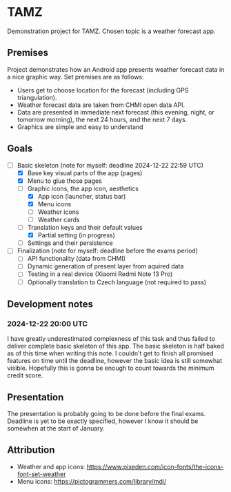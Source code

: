 # TAMZ
Demonstration project for TAMZ. Chosen topic is a weather forecast app.

## Premises
Project demonstrates how an Android app presents weather forecast data
in a nice graphic way. Set premises are as follows:
- Users get to choose location for the forecast (including GPS triangulation).
- Weather forecast data are taken from CHMI open data API.
- Data are presented in immediate next forecast (this evening, night,
  or tomorrow morning), the next 24 hours, and the next 7 days.
- Graphics are simple and easy to understand

## Goals
- [ ] Basic skeleton (note for myself: deadline 2024-12-22 22:59 UTC)
  - [x] Base key visual parts of the app (pages)
  - [x] Menu to glue those pages
  - [ ] Graphic icons, the app icon, aesthetics
    - [x] App icon (launcher, status bar)
    - [x] Menu icons
    - [ ] Weather icons
    - [ ] Weather cards
  - [ ] Translation keys and their default values
    - [x] Partial setting (in progress)
  - [ ] Settings and their persistence
- [ ] Finalization (note for myself: deadline before the exams period)
  - [ ] API functionality (data from CHMI)
  - [ ] Dynamic generation of present layer from aquired data
  - [ ] Testing in a real device (Xiaomi Redmi Note 13 Pro)
  - [ ] Optionally translation to Czech language (not required to pass)

## Development notes
### 2024-12-22 20:00 UTC
I have greatly underestimated complexness of this task and thus
failed to deliver complete basic skeleton of this app. The basic
skeleton is half baked as of this time when writing this note.
I couldn't get to finish all promised features on time until
the deadline, however the basic idea is still somewhat visible.
Hopefully this is gonna be enough to count towards the minimum
credit score.

## Presentation
The presentation is probably going to be done before the final exams.
Deadline is yet to be exactly specified, however I know it should be
somewhen at the start of January.

## Attribution
- Weather and app icons:
  https://www.pixeden.com/icon-fonts/the-icons-font-set-weather
- Menu icons:
  https://pictogrammers.com/library/mdi/
